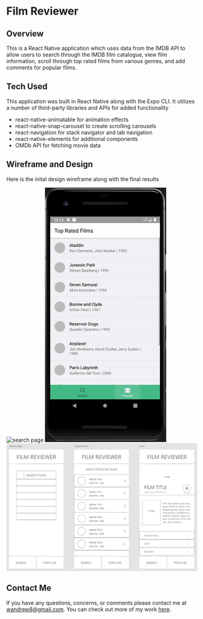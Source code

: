 # Film Reviewer

## Overview

This is a React Native application which uses data from the IMDB API to allow users to search through the IMDB film catalogue, view film information, scroll through top rated films from various genres, and add comments for popular films.

## Tech Used

This application was built in React Native along with the Expo CLI. It utilizes a number of third-party libraries and APIs for added functionality

- react-native-animatable for animation effects
- react-native-snap-carousel to create scrolling carousels
- react-navigation for stack navigator and tab navigation
- react-native-elements for additional components
- OMDb API for fetching movie data

## Wireframe and Design

Here is the inital design wireframe along with the final results

![search page](./images/search.gif)
![top rated films page](./images/popular.gif)
![wireframe](./images/wireframe.PNG)

## Contact Me

If you have any questions, concerns, or comments please contact me at wandrew8@gmail.com. You can check out more of my work [here](http://www.andrewjohnweiss.com).

